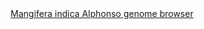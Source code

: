 <div id="Mangifera_indica_Alphonso_genome_browser" align="center">
  <a href="https://ink-blot.github.io/?sessionURL=blob:zZVrj6o4GID_yqafdhNEUK5.U4.Od2ZkPF5OTkyFAhVKkRZUJvPft7rj2Wx2sjOz2cskhEB5y_u.fZ7CEyhRzjBNQQs0ZFWXdSABFtGjC0mWoBkkiIFWABOGJJCjAOUo9RBoPYEAMg4X84mYGHGesVa97sOgFqKUEuwxmTVlmNUYLXiERGitIUMCK5rCI5M9SkQwh3WYZBFNGa1Dz0OM1ZR6htJwe4TidHu2vb4SbUmRcHzNuhVFiMJ8OYCiWpz66PRGIe_JHJqDZjxtZBv99JBaPXXB12cX0v6uU331lnvnODl05_79ajy6Cxh.LNEXLbHbETaUIRnMwiLP6p3QeDgeDzDYHIfhHK6c0hrH67FjOt2z1Vl6.LSPH1yVDnu.UZEyJKphVg19YpqnYO2ueqIhDJ4lkFCvEMsOvChXzZYuKZYmabpdu1zpkq3bou2cYtD69l0CPIdeLKK_PQF.zgQbwNChuGKSAM19lINWzVYUU7Xthq6ZmmLb6rP0BIo8.YfhEZgKGniLfMy3PuUyozkXnMIgaMphJeoJcHJlJxK_HfyJyM6yvUtHo.54Oi9IlHzpTrmRLzsxXNjtnpsTazgac__uDFdx10jbnT50mu1E6.X7OFwPioXMd1h09O7WA5oTyEXoZUjcv5CFaUo55Jf9KoEI4TASMaYiAY8mVHAGebj7WZF.EoeqK7.IoBIzvMMJ5uelSEmPoNVs6Iam_lCj.e.o8GP3uvO51bBU22pu1a3Az8UnxN.yNGOy6EYuveBPZnx47icSZXSn9adRmM3ds944OKk9DbU0Ux7KOKy0DSaWlp1wN6HGqU9IsS9GXZ9YNqSTbnna9RLtj6J8fBVv3oiR37UpYY5hyl_VQTVts_EXAr1oov0vmlzAJn9blNdmfyJV.iOnUtUD9c7nKq7a0apTdSYbul4.av7goKb94o5G8.WdN_Qc05qNj41p97yM58XMrayvdPYhVV5dyY_LomqKYb5ti_4f2iLvIHmHFi9hn4h_dh97dDFyws29vRmNFIRIuVa6zQEydLeEw.lgsY_nWLdD93HnTSiJw6iYsGySM2fNHi8dvcX_tjY30L_d3n4mCQ5Tgq6oX7gZz9.ffwU-">Mangifera indica Alphonso genome browser</a>
</div>
